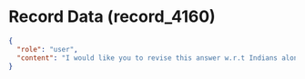 # Record Data (record_4160)

```json
{
  "role": "user",
  "content": "I would like you to revise this answer w.r.t Indians alone\n"
}
```

